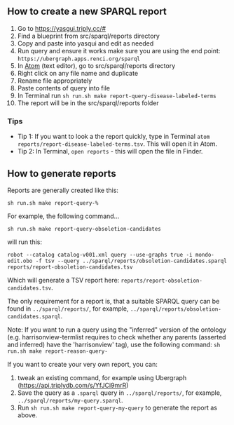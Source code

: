 ## How to create a new SPARQL report

1. Go to https://yasgui.triply.cc/#
2. Find a blueprint from src/sparql/reports directory
3. Copy and paste into yasqui and edit as needed
4. Run query and ensure it works
make sure you are using the end point: `https://ubergraph.apps.renci.org/sparql`
5. In [Atom](https://atom.io/) (text editor), go to src/sparql/reports directory
6. Right click on any file name and duplicate
7. Rename file appropriately
8. Paste contents of query into file
9. In Terminal run `sh run.sh make report-query-disease-labeled-terms`
10. The report will be in the src/sparql/reports folder

### Tips

- Tip 1: If you want to look a the report quickly, type in Terminal `atom reports/report-disease-labeled-terms.tsv`. This will open it in Atom.
- Tip 2: In Terminal, `open reports` - this will open the file in Finder.

## How to generate reports

Reports are generally created like this:

```
sh run.sh make report-query-%
```

For example, the following command...

```
sh run.sh make report-query-obsoletion-candidates
```

will run this:

```
robot --catalog catalog-v001.xml query --use-graphs true -i mondo-edit.obo -f tsv --query ../sparql/reports/obsoletion-candidates.sparql reports/report-obsoletion-candidates.tsv
```

Which will generate a TSV report here: `reports/report-obsoletion-candidates.tsv`.

The only requirement for a report is, that a suitable SPARQL query can be found in `../sparql/reports/`, for example, `../sparql/reports/obsoletion-candidates.sparql`.

Note:
If you want to run a query using the "inferred" version of the ontology (e.g. harrisonview-termlist requires to check whether any parents (asserted and inferred) have the 'harrisonview' tag), use the following command:
`sh run.sh make report-reason-query-`

If you want to create your very own report, you can:

1. tweak an existing command, for example using Ubergraph (https://api.triplydb.com/s/YfJCi9mrR)
2. Save the query as a `.sparql` query in `../sparql/reports/`, for example, `../sparql/reports/my-query.sparql`.
3. Run `sh run.sh make report-query-my-query` to generate the report as above.
